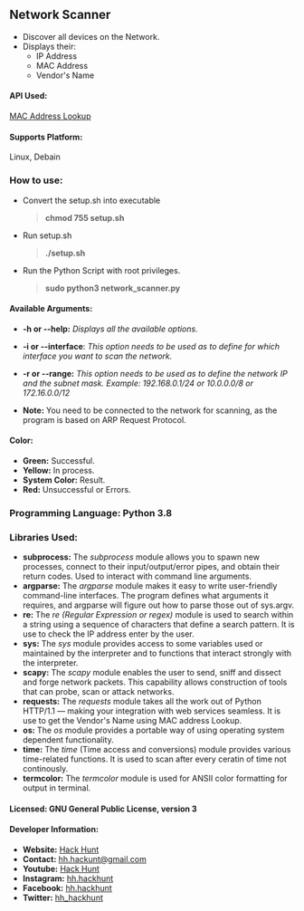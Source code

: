 ## Network Scanner

- Discover all devices on the Network.
- Displays their:
	- IP Address
	- MAC Address
	- Vendor's Name

#### API Used: 
[MAC Address Lookup](https://maclookup.app/)

#### Supports Platform:
Linux, Debain

### How to use:
- Convert the setup.sh into executable
	> **chmod 755 setup.sh**
- Run setup.sh
	> **./setup.sh**
- Run the Python Script with root privileges.
    > **sudo python3 network_scanner.py** 

#### Available Arguments:
- **-h or --help:** *Displays all the available options.*
- **-i or --interface**: *This option needs to be used as to define for which interface 
you want to scan the network.*
- **-r or --range:** *This option needs to be used as to define the network IP and 
the subnet mask. Example: 192.168.0.1/24 or 10.0.0.0/8 or 172.16.0.0/12*

- **Note:** You need to be connected to the network for scanning, as the program is based on ARP Request Protocol.

#### Color:
- **Green:** Successful.
- **Yellow:** In process.
- **System Color:** Result.
- **Red:** Unsuccessful or Errors. 

### Programming Language: Python 3.8

### Libraries Used:
- **subprocess:** The *subprocess* module allows you to spawn new processes, connect to their
input/output/error pipes, and obtain their return codes. Used to interact with command line
arguments.
- **argparse:** The *argparse* module makes it easy to write user-friendly command-line interfaces. The
program defines what arguments it requires, and argparse will figure out how to parse those out of
sys.argv.
- **re:** The *re (Regular Expression or regex)* module is used to search within a string using a sequence
of characters that define a search pattern. It is use to check the IP address enter by the user.
- **sys:** The *sys* module provides access to some variables used or maintained by the interpreter and
to functions that interact strongly with the interpreter.
- **scapy:** The *scapy* module enables the user to send, sniff and dissect and forge network packets.
This capability allows construction of tools that can probe, scan or attack networks.
- **requests:** The *requests* module takes all the work out of Python HTTP/1.1 — making your
integration with web services seamless. It is use to get the Vendor's Name using MAC address Lookup.
- **os:** The *os* module provides a portable way of using operating system dependent functionality.
- **time:** The *time* (Time access and conversions) module provides various time-related functions. It is used
to scan after every ceratin of time not continously.
- **termcolor:** The *termcolor* module is used for ANSII color formatting for
output in terminal.

#### Licensed: GNU General Public License, version 3

#### Developer Information:
- **Website:** [Hack Hunt](https://hack-hunt.blogspot.com/)
- **Contact:** hh.hackunt@gmail.com
- **Youtube:** [Hack Hunt](https://youtube.com/hackhunt) 
- **Instagram:** [hh.hackhunt](https://www.instagram.com/hh.hackhunt/)
- **Facebook:** [hh.hackhunt](https://www.facebook.com/hh.hackhunt/)
- **Twitter:** [hh_hackhunt](https://twitter.com/hh_hackhunt/)

